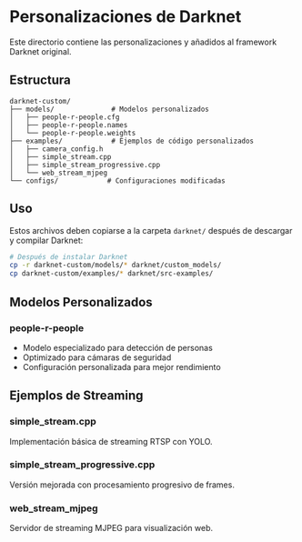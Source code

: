 # Personalizaciones de Darknet

Este directorio contiene las personalizaciones y añadidos al framework Darknet original.

## Estructura

```
darknet-custom/
├── models/              # Modelos personalizados
│   ├── people-r-people.cfg
│   ├── people-r-people.names
│   └── people-r-people.weights
├── examples/            # Ejemplos de código personalizados
│   ├── camera_config.h
│   ├── simple_stream.cpp
│   ├── simple_stream_progressive.cpp
│   └── web_stream_mjpeg
└── configs/            # Configuraciones modificadas
```

## Uso

Estos archivos deben copiarse a la carpeta `darknet/` después de descargar y compilar Darknet:

```bash
# Después de instalar Darknet
cp -r darknet-custom/models/* darknet/custom_models/
cp darknet-custom/examples/* darknet/src-examples/
```

## Modelos Personalizados

### people-r-people
- Modelo especializado para detección de personas
- Optimizado para cámaras de seguridad
- Configuración personalizada para mejor rendimiento

## Ejemplos de Streaming

### simple_stream.cpp
Implementación básica de streaming RTSP con YOLO.

### simple_stream_progressive.cpp
Versión mejorada con procesamiento progresivo de frames.

### web_stream_mjpeg
Servidor de streaming MJPEG para visualización web.